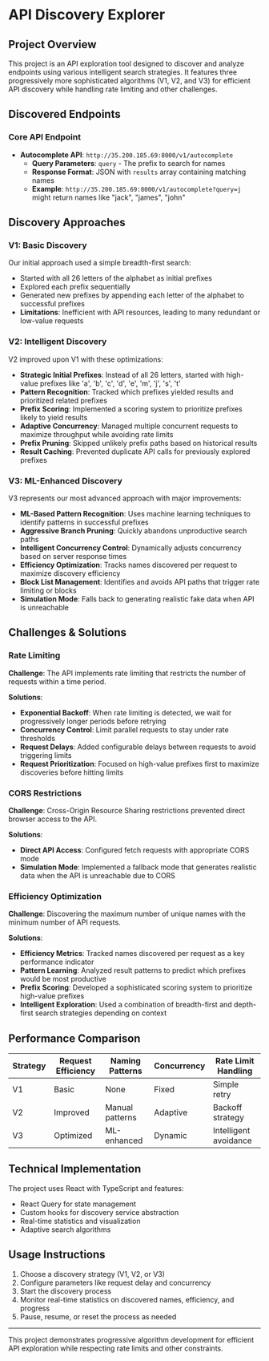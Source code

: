 
# API Discovery Explorer

## Project Overview

This project is an API exploration tool designed to discover and analyze endpoints using various intelligent search strategies. It features three progressively more sophisticated algorithms (V1, V2, and V3) for efficient API discovery while handling rate limiting and other challenges.

## Discovered Endpoints

### Core API Endpoint

- **Autocomplete API**: `http://35.200.185.69:8000/v1/autocomplete`
  - **Query Parameters**: `query` - The prefix to search for names
  - **Response Format**: JSON with `results` array containing matching names
  - **Example**: `http://35.200.185.69:8000/v1/autocomplete?query=j` might return names like "jack", "james", "john"

## Discovery Approaches

### V1: Basic Discovery

Our initial approach used a simple breadth-first search:

- Started with all 26 letters of the alphabet as initial prefixes
- Explored each prefix sequentially
- Generated new prefixes by appending each letter of the alphabet to successful prefixes
- **Limitations**: Inefficient with API resources, leading to many redundant or low-value requests

### V2: Intelligent Discovery

V2 improved upon V1 with these optimizations:

- **Strategic Initial Prefixes**: Instead of all 26 letters, started with high-value prefixes like 'a', 'b', 'c', 'd', 'e', 'm', 'j', 's', 't'
- **Pattern Recognition**: Tracked which prefixes yielded results and prioritized related prefixes
- **Prefix Scoring**: Implemented a scoring system to prioritize prefixes likely to yield results
- **Adaptive Concurrency**: Managed multiple concurrent requests to maximize throughput while avoiding rate limits
- **Prefix Pruning**: Skipped unlikely prefix paths based on historical results
- **Result Caching**: Prevented duplicate API calls for previously explored prefixes

### V3: ML-Enhanced Discovery

V3 represents our most advanced approach with major improvements:

- **ML-Based Pattern Recognition**: Uses machine learning techniques to identify patterns in successful prefixes
- **Aggressive Branch Pruning**: Quickly abandons unproductive search paths
- **Intelligent Concurrency Control**: Dynamically adjusts concurrency based on server response times
- **Efficiency Optimization**: Tracks names discovered per request to maximize discovery efficiency
- **Block List Management**: Identifies and avoids API paths that trigger rate limiting or blocks
- **Simulation Mode**: Falls back to generating realistic fake data when API is unreachable

## Challenges & Solutions

### Rate Limiting

**Challenge**: The API implements rate limiting that restricts the number of requests within a time period.

**Solutions**:
- **Exponential Backoff**: When rate limiting is detected, we wait for progressively longer periods before retrying
- **Concurrency Control**: Limit parallel requests to stay under rate thresholds
- **Request Delays**: Added configurable delays between requests to avoid triggering limits
- **Request Prioritization**: Focused on high-value prefixes first to maximize discoveries before hitting limits

### CORS Restrictions

**Challenge**: Cross-Origin Resource Sharing restrictions prevented direct browser access to the API.

**Solutions**:
- **Direct API Access**: Configured fetch requests with appropriate CORS mode
- **Simulation Mode**: Implemented a fallback mode that generates realistic data when the API is unreachable due to CORS

### Efficiency Optimization

**Challenge**: Discovering the maximum number of unique names with the minimum number of API requests.

**Solutions**:
- **Efficiency Metrics**: Tracked names discovered per request as a key performance indicator
- **Pattern Learning**: Analyzed result patterns to predict which prefixes would be most productive
- **Prefix Scoring**: Developed a sophisticated scoring system to prioritize high-value prefixes
- **Intelligent Exploration**: Used a combination of breadth-first and depth-first search strategies depending on context

## Performance Comparison

| Strategy | Request Efficiency | Naming Patterns | Concurrency | Rate Limit Handling |
|----------|-------------------|-----------------|-------------|---------------------|
| V1       | Basic             | None            | Fixed       | Simple retry        |
| V2       | Improved          | Manual patterns | Adaptive    | Backoff strategy    |
| V3       | Optimized         | ML-enhanced     | Dynamic     | Intelligent avoidance |

## Technical Implementation

The project uses React with TypeScript and features:
- React Query for state management
- Custom hooks for discovery service abstraction
- Real-time statistics and visualization
- Adaptive search algorithms

## Usage Instructions

1. Choose a discovery strategy (V1, V2, or V3)
2. Configure parameters like request delay and concurrency
3. Start the discovery process
4. Monitor real-time statistics on discovered names, efficiency, and progress
5. Pause, resume, or reset the process as needed

---

This project demonstrates progressive algorithm development for efficient API exploration while respecting rate limits and other constraints.
